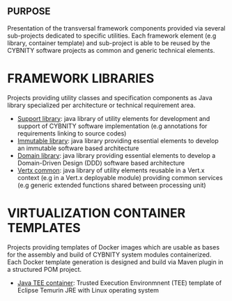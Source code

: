 ## PURPOSE
Presentation of the transversal framework components provided via several sub-projects dedicated to specific utilities.
Each framework element (e.g library, container template) and sub-project is able to be reused by the CYBNITY software projects as common and generic technical elements.

# FRAMEWORK LIBRARIES
Projects providing utility classes and specification components as Java library specialized per architecture or technical requirement area.

- [Support library](support/README.md): java library of utility elements for development and support of CYBNITY software implementation (e.g annotations for requirements linking to source codes)
- [Immutable library](immutable/README.md): java library providing essential elements to develop an immutable software based architecture
- [Domain library](domain/README.md): java library providing essential elements to develop a Domain-Driven Design (DDD) software based architecture
- [Vertx common](vertx-common/README.md): java library of utility elements reusable in a Vert.x context (e.g in a Vert.x deployable module) providing common services (e.g generic extended functions shared between processing unit)

# VIRTUALIZATION CONTAINER TEMPLATES
Projects providing templates of Docker images which are usable as bases for the assembly and build of CYBNITY system modules containerized.
Each Docker template generation is designed and build via Maven plugin in a structured POM project.

- [Java TEE container](java-tee-container): Trusted Execution Environmnent (TEE) template of Eclipse Temurin JRE with Linux operating system
